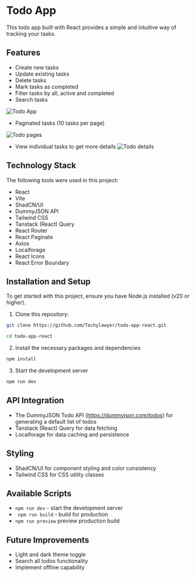 # Todo App

This todo app built with React provides a simple and intuitive way of tracking your tasks.

## Features 

* Create new tasks
* Update existing tasks
* Delete tasks
* Mark tasks as completed
* Filter tasks by all, active and completed
* Search tasks

![Todo App](image-1.png)

* Paginated tasks (10 tasks per page)

![Todo pages](image-3.png)

* View individual tasks to get more details ![Todo details](image-2.png)

## Technology Stack

The following tools were used in this project:

* React
* Vite
* ShadCN/UI
* DummyJSON API
* Tailwind CSS
* Tanstack (React) Query
* React Router
* React Paginate
* Axios
* Localforage
* React Icons
* React Error Boundary

## Installation and Setup

To get started with this project, ensure you have Node.js installed (v20 or higher).

1. Clone this repository:

```bash
git clone https://github.com/Techylawyer/todo-app-react.git

cd todo-app-react
```
2. Install the necessary packages and dependencies

```bash
npm install
```

3. Start the development server

```bash
npm run dev
```

## API Integration
 
 * The DummyJSON Todo API (https://dummyjson.com/todos) for generating a default list of todos
 * Tanstack (React) Query  for data fetching
 * Localforage for data caching and persistence

 ## Styling

* ShadCN/UI for component styling and color consistency
* Tailwind CSS for CSS utility classes

 ## Available Scripts
 * ```npm run dev``` - start the development server
 * ``` npm run build``` - build for production
 * ```npm run preview``` preview production build

 ## Future Improvements

 * Light and dark theme toggle
 * Search all todos functionality
 * Implement offline capability